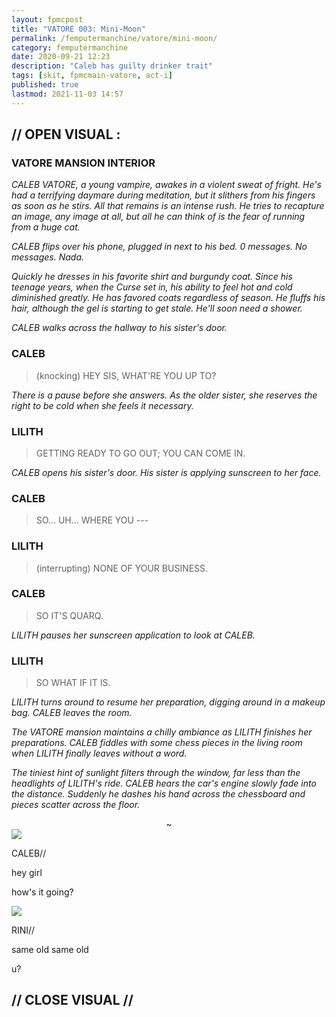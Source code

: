 ```yaml
---
layout: fpmcpost
title: "VATORE 003: Mini-Moon"
permalink: /femputermanchine/vatore/mini-moon/
category: femputermanchine
date: 2020-09-21 12:23
description: "Caleb has guilty drinker trait"
tags: [skit, fpmcmain-vatore, act-i]
published: true
lastmod: 2021-11-03 14:57
---
```

[//]: # (  9/21/20  -added)
[//]: # ( 10/15/21  -linkout removed)
[//]: # ( 11/03/21  -title added)

## // OPEN VISUAL : ##

### VATORE MANSION INTERIOR ###

<i>CALEB VATORE, a young vampire, awakes in a violent sweat of fright. He's had a terrifying daymare during meditation, but it slithers from his fingers as soon as he stirs. All that remains is an intense rush. He tries to recapture an image, any image at all, but all he can think of is the fear of running from a huge cat. </i>

<i>CALEB flips over his phone, plugged in next to his bed. 0 messages. No messages. Nada. </i>

<i>Quickly he dresses in his favorite shirt and burgundy coat. Since his teenage years, when the Curse set in, his ability to feel hot and cold diminished greatly. He has favored coats regardless of season. He fluffs his hair, although the gel is starting to get stale. He'll soon need a shower.</i>

<i>CALEB walks across the hallway to his sister's door.</i>

### CALEB ###

> (knocking) HEY SIS, WHAT'RE YOU UP TO?

<i>There is a pause before she answers. As the older sister, she reserves the right to be cold when she feels it necessary. </i>

### LILITH ###

> GETTING READY TO GO OUT; YOU CAN COME IN.

<I>CALEB opens his sister's door. His sister is applying sunscreen to her face. </i>

### CALEB ###

> SO... UH... WHERE YOU ---

### LILITH ###

> (interrupting) NONE OF YOUR BUSINESS.

### CALEB ###

> SO IT'S QUARQ.

<I>LILITH pauses her sunscreen application to look at CALEB.</i>

### LILITH ###

> SO WHAT IF IT IS. 

<I>LILITH turns around to resume her preparation, digging around in a makeup bag. CALEB leaves the room. </i>

<i>The VATORE mansion maintains a chilly ambiance as LILITH finishes her preparations. CALEB fiddles with some chess pieces in the living room when LILITH finally leaves without a word.</i>

<i>The tiniest hint of sunlight filters through the window, far less than the headlights of LILITH's ride. CALEB hears the car's engine slowly fade into the distance. Suddenly he dashes his hand across the chessboard and pieces scatter across the floor. </i>

<center>~</center>

<div class="chat-box">
<img src="{{ site.url }}/assets/tb/caleb.jpg" class="chat-portrait" />
<p class="ppl-sez">CALEB//</p>
<p class="ppl-sez">hey girl </p>
<p class="ppl-sez">how's it going? </p>
</div>

<div class="chat-box">
<img src="{{ site.url }}/assets/tb/rini.jpg" class="chat-portrait" />
<p class="ppl-sez">RINI//</p>
<p class="ppl-sez">same old same old </p>
<p class="ppl-sez">u? </p>
</div>

## // CLOSE VISUAL // ##


